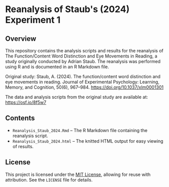 # Reanalysis of Staub's (2024) Experiment 1

## Overview
This repository contains the analysis scripts and results for the reanalysis of The Function/Content Word Distinction and Eye Movements in Reading, a study originally conducted by Adrian Staub. The reanalysis was performed using R and is documented in an R Markdown file.

Original study: Staub, A. (2024). The function/content word distinction and eye movements in reading. Journal of Experimental Psychology: Learning, Memory, and Cognition, 50(6), 967–984. https://doi.org/10.1037/xlm0001301

The data and analysis scripts from the original study are available at: https://osf.io/8f5w7

## Contents
- `Reanalysis_Staub_2024.Rmd` – The R Markdown file containing the reanalysis script.
- `Reanalysis_Staub_2024.html` – The knitted HTML output for easy viewing of results.

## License
This project is licensed under the [MIT License](LICENSE), allowing for reuse with attribution. See the `LICENSE` file for details.
